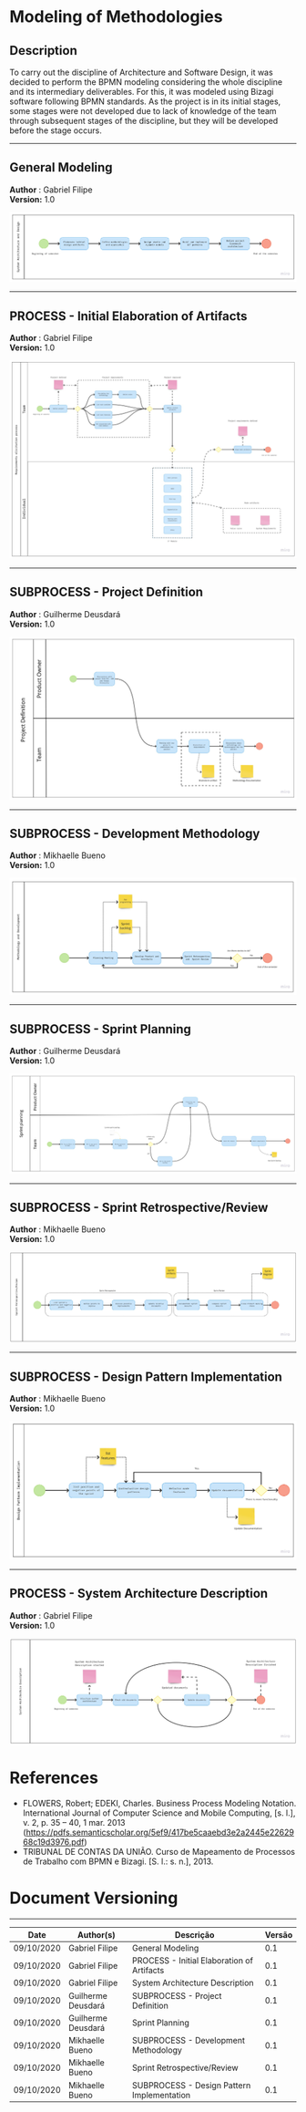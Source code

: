 # Modeling of Methodologies

## Description

To carry out the discipline of Architecture and Software Design, it was decided to perform the BPMN modeling considering the whole discipline and its intermediary deliverables. For this, it was modeled using Bizagi software following BPMN standards. As the project is in its initial stages, some stages were not developed due to lack of knowledge of the team through subsequent stages of the discipline, but they will be developed before the stage occurs.

---

## General Modeling

**Author** : Gabriel Filipe</br>
**Version:** 1.0</br>

![generalModeling](./images/bpmnGeneralMethodology.jpg)

***

## PROCESS - Initial Elaboration of Artifacts

**Author** : Gabriel Filipe</br>
**Version:** 1.0</br>

![initialArtifacts](./images/bpmnInitialArtifacts.jpg)

***

## SUBPROCESS - Project Definition

**Author** : Guilherme Deusdará</br>
**Version:** 1.0</br>

![projectDefinition](./images/bpmnProjectDefinition.jpg)

***

## SUBPROCESS - Development Methodology

**Author** : Mikhaelle Bueno</br>
**Version:** 1.0</br>

![methodologyDevelopment](./images/bpmnMethodologyDevelopment.jpg)

***

## SUBPROCESS - Sprint Planning

**Author** : Guilherme Deusdará</br>
**Version:** 1.0</br>

![generalModeling](./images/bpmnSprintPlanning.jpg)

***



## SUBPROCESS - Sprint Retrospective/Review

**Author** : Mikhaelle Bueno</br>
**Version:** 1.0</br>

![bpmnSprintRetrospectiveReview](./images/bpmnSprintRetrospectiveReview.jpg)

***

## SUBPROCESS - Design Pattern Implementation

**Author** : Mikhaelle Bueno</br>
**Version:** 1.0</br>

![designPatternImplementationdeling](./images/bpmnDesignPatternImplementation.jpg)

***

## PROCESS - System Architecture Description

**Author** : Gabriel Filipe</br>
**Version:** 1.0</br>

![systemArchitectureDescription](./images/bpmnSystemArchitectureDescription.jpg)


# References

- FLOWERS, Robert; EDEKI, Charles. Business Process Modeling Notation. International Journal of Computer Science and Mobile Computing, [s. l.], v. 2, p. 35 – 40, 1 mar. 2013 (https://pdfs.semanticscholar.org/5ef9/417be5caaebd3e2a2445e2262968c19d3976.pdf) 
- TRIBUNAL DE CONTAS DA UNIÃO. Curso de Mapeamento de Processos de Trabalho com BPMN e Bizagi. [S. l.: s. n.], 2013.

# Document Versioning
---

| Date | Author(s) | Descrição | Versão |
|------|-------|-----------|--------|
| 09/10/2020 | Gabriel Filipe |  General Modeling| 0.1 |
| 09/10/2020 | Gabriel Filipe |  PROCESS - Initial Elaboration of Artifacts| 0.1 |
| 09/10/2020 | Gabriel Filipe |  System Architecture Description| 0.1 |
| 09/10/2020 | Guilherme Deusdará |  SUBPROCESS - Project Definition | 0.1 |
| 09/10/2020 | Guilherme Deusdará |  Sprint Planning | 0.1 |
| 09/10/2020 | Mikhaelle Bueno |  SUBPROCESS - Development Methodology | 0.1 |
| 09/10/2020 | Mikhaelle Bueno |  Sprint Retrospective/Review | 0.1 |
| 09/10/2020 | Mikhaelle Bueno |  SUBPROCESS - Design Pattern Implementation | 0.1 |